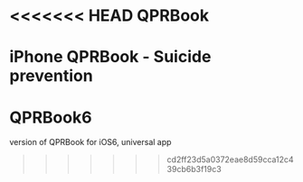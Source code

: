 <<<<<<< HEAD
QPRBook
=======

iPhone QPRBook - Suicide prevention
=======
QPRBook6
========

version of QPRBook for iOS6, universal app
>>>>>>> cd2ff23d5a0372eae8d59cca12c439cb6b3f19c3
